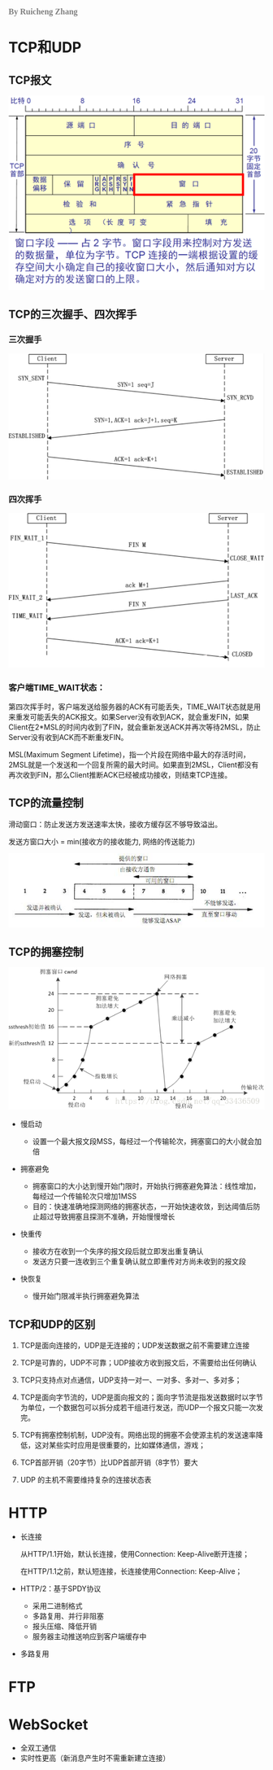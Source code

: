 ### <font size=3pt face="MV Boli" color="gray">By Ruicheng Zhang</font>



# TCP和UDP

## TCP报文

![20191129145400104_2106](README.assets/20191129145400104_2106.png)



## TCP的三次握手、四次挥手

### 三次握手

![20191129101827556_21212](README.assets/20191129101827556_21212.png)

### 四次挥手

![20191129112652915_15481](README.assets/20191129112652915_15481.png)

### 客户端TIME_WAIT状态：

第四次挥手时，客户端发送给服务器的ACK有可能丢失，TIME_WAIT状态就是用来重发可能丢失的ACK报文。如果Server没有收到ACK，就会重发FIN，如果Client在2*MSL的时间内收到了FIN，就会重新发送ACK并再次等待2MSL，防止Server没有收到ACK而不断重发FIN。

MSL(Maximum Segment Lifetime)，指一个片段在网络中最大的存活时间，2MSL就是一个发送和一个回复所需的最大时间。如果直到2MSL，Client都没有再次收到FIN，那么Client推断ACK已经被成功接收，则结束TCP连接。



## TCP的流量控制

滑动窗口：防止发送方发送速率太快，接收方缓存区不够导致溢出。

发送方窗口大小 = min(接收方的接收能力, 网络的传送能力)

![1615897397](README.assets/1615897397.gif)



## TCP的拥塞控制

![20191129153624025_28293](README.assets/20191129153624025_28293.png)

-   慢启动
    -   设置一个最大报文段MSS，每经过一个传输轮次，拥塞窗口的大小就会加倍

-   拥塞避免
    -   拥塞窗口的大小达到慢开始门限时，开始执行拥塞避免算法：线性增加，每经过一个传输轮次只增加1MSS
    -   目的：快速准确地探测网络的拥塞状态，一开始快速收敛，到达阈值后防止超过导致拥塞且探测不准确，开始慢慢增长

-   快重传
    -   接收方在收到一个失序的报文段后就立即发出重复确认
    -   发送方只要一连收到三个重复确认就立即重传对方尚未收到的报文段

-   快恢复
    -   慢开始门限减半执行拥塞避免算法




## TCP和UDP的区别

1. TCP是面向连接的，UDP是无连接的；UDP发送数据之前不需要建立连接


2. TCP是可靠的，UDP不可靠；UDP接收方收到报文后，不需要给出任何确认


3. TCP只支持点对点通信，UDP支持一对一、一对多、多对一、多对多；
4. TCP是面向字节流的，UDP是面向报文的；面向字节流是指发送数据时以字节为单位，一个数据包可以拆分成若干组进行发送，而UDP一个报文只能一次发完。


5. TCP有拥塞控制机制，UDP没有。网络出现的拥塞不会使源主机的发送速率降低，这对某些实时应用是很重要的，比如媒体通信，游戏；
6. TCP首部开销（20字节）比UDP首部开销（8字节）要大
7. UDP 的主机不需要维持复杂的连接状态表



# HTTP

-   长连接

    从HTTP/1.1开始，默认长连接，使用Connection: Keep-Alive断开连接；

    在HTTP/1.1之前，默认短连接，长连接使用Connection: Keep-Alive；

-   HTTP/2：基于SPDY协议

    -   采用二进制格式
    -   多路复用、并行非阻塞
    -   报头压缩、降低开销
    -   服务器主动推送响应到客户端缓存中

-   多路复用

    


# FTP




# WebSocket

-   全双工通信
-   实时性更高（新消息产生时不需重新建立连接）

